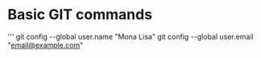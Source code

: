 # Basic GIT commands
'''
git config --global user.name "Mona Lisa"
git config --global user.email "email@example.com"
